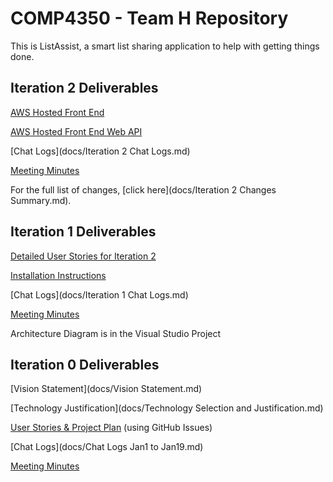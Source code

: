 # COMP4350 - Team H Repository

This is ListAssist, a smart list sharing application to help with getting things done.

## Iteration 2 Deliverables

[AWS Hosted Front End](http://ec2-52-36-187-54.us-west-2.compute.amazonaws.com/)

[AWS Hosted Front End Web API](http://ec2-52-36-187-54.us-west-2.compute.amazonaws.com:8080/swagger/ui/index)

[Chat Logs](docs/Iteration 2 Chat Logs.md)

[Meeting Minutes](docs/Meeting_Minutes)

For the full list of changes, [click here](docs/Iteration 2 Changes Summary.md).

## Iteration 1 Deliverables

[Detailed User Stories for Iteration 2](https://github.com/DailyDilemma/COMP4350/milestones/Iteration%202)

[Installation Instructions](docs/readme.md)

[Chat Logs](docs/Iteration 1 Chat Logs.md)

[Meeting Minutes](docs/Meeting_Minutes)

Architecture Diagram is in the Visual Studio Project

## Iteration 0 Deliverables

[Vision Statement](docs/Vision Statement.md)

[Technology Justification](docs/Technology Selection and Justification.md)

[User Stories & Project Plan](https://github.com/DailyDilemma/COMP4350/issues) (using GitHub Issues)

[Chat Logs](docs/Chat Logs Jan1 to Jan19.md)

[Meeting Minutes](docs/Meeting_Minutes)
